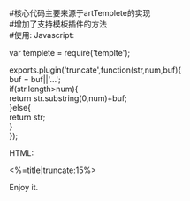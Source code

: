 #核心代码主要来源于artTemplete的实现  
#增加了支持模板插件的方法  
#使用:
Javascript:

var templete = require('templte');

exports.plugin('truncate',function(str,num,buf){  
    buf = buf||'...';  
    if(str.length>num){  
        return str.substring(0,num)+buf;  
    }else{  
        return str;  
    }  
});  

HTML:  

<%=title|truncate:15%>  

Enjoy it.  
